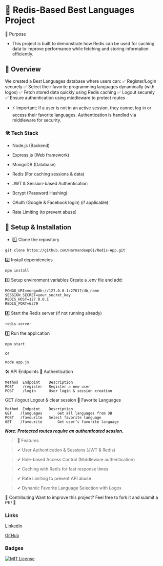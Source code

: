 # 📌 Redis-Based Best Languages Project
🚀 Purpose

- This project is built to demonstrate how Redis can be used for caching data to improve performance while fetching and storing information efficiently.

## 📖 Overview
We created a Best Languages database where users can:
✅ Register/Login securely
✅ Select their favorite programming languages dynamically (with logos)
✅ Fetch stored data quickly using Redis caching
✅ Logout securely
✅ Ensure authentication using middleware to protect routes

* ⚡ Important: If a user is not in an active session, they cannot log in or access their favorite languages. Authentication is handled via middleware for security.

### 🛠️ Tech Stack
- Node.js (Backend)

- Express.js (Web framework)

- MongoDB (Database)

- Redis (For caching sessions & data)

- JWT & Session-based Authentication

- Bcrypt (Password Hashing)

- OAuth (Google & Facebook login) (if applicable)

- Rate Limiting (to prevent abuse)

## 🚀 Setup & Installation
- 1️⃣ Clone the repository

```
git clone https://github.com/Harmandeep01/Redis-App.git
```
2️⃣ Install dependencies

```
npm install
```

3️⃣ Setup environment variables
Create a .env file and add:

```
MONGO_URI=mongodb://127.0.0.1:27017/db_name
SESSION_SECRET=your_secret_key
REDIS_HOST=127.0.0.1
REDIS_PORT=6379
```
4️⃣ Start the Redis server (if not running already)
```
redis-server
```
5️⃣ Run the application
```
npm start
```
or
```
node app.js
```

🛠️ API Endpoints
🔑 Authentication
```
Method	Endpoint	Description
POST	/register	Register a new user
POST	/login	    User login & session creation
```
GET	/logout	Logout & clear session
📌 Favorite Languages
```
Method	Endpoint	Description
GET	   /languages	    Get all languages from DB
POST   /favourite	Select favorite language
GET	   /favourite	    Get user’s favorite language
```
***Note: Protected routes require an authenticated session.***

>📝 Features

>✔ User Authentication & Sessions (JWT & Redis)

>✔ Role-based Access Control (Middleware authentication)

>✔ Caching with Redis for fast response times

>✔ Rate Limiting to prevent API abuse

>✔ Dynamic Favorite Language Selection with Logos

📌 Contributing
Want to improve this project? Feel free to fork it and submit a PR! 🚀


### Links
[LinkedIn](https://www.linkedin.com/in/harmandeep01/)

[GitHub](https://github.com/Harmandeep01)

### Badges
[![MIT License](https://img.shields.io/badge/License-MIT-green.svg)](./LICENSE.txt)

